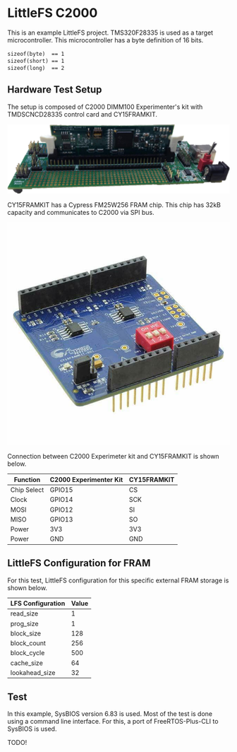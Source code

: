 # LittleFS C2000
This is an example LittleFS project.  TMS320F28335 is used as a target microcontroller.
This microcontroller has a byte definition of 16 bits.

```
sizeof(byte)  == 1
sizeof(short) == 1
sizeof(long)  == 2
```

## Hardware Test Setup
The setup is composed of C2000 DIMM100 Experimenter's kit with TMDSCNCD28335 control card and CY15FRAMKIT.


<p align="center">
  <img src="https://github.com/sicrisembay/littlefs_c2000/blob/main/doc/img/TMDSDOCK28335.png">
</p>

CY15FRAMKIT has a Cypress FM25W256 FRAM chip.  This chip has 32kB capacity and communicates to C2000 via SPI bus.


<p align="center">
  <img src="https://github.com/sicrisembay/littlefs_c2000/blob/main/doc/img/CY15FRAMKIT-001.jpg">
</p>

Connection between C2000 Experimeter kit and CY15FRAMKIT is shown below.


| Function    | C2000 Experimenter Kit | CY15FRAMKIT |
|-------------|------------------------|-------------|
| Chip Select | GPIO15                 | CS          |
| Clock       | GPIO14                 | SCK         |
| MOSI        | GPIO12                 | SI          |
| MISO        | GPIO13                 | SO          |
| Power       | 3V3                    | 3V3         |
| Power       | GND                    | GND         |


## LittleFS Configuration for FRAM
For this test, LittleFS configuration for this specific external FRAM storage is shown below.

| LFS Configuration | Value |
|-------------------|-------|
| read_size         | 1     |
| prog_size         | 1     |
| block_size        | 128   |
| block_count       | 256   |
| block_cycle       | 500   |
| cache_size        | 64    |
| lookahead_size    | 32    |



## Test
In this example, SysBIOS version 6.83 is used.  Most of the test is done using a command line interface.  For this, a port of
FreeRTOS-Plus-CLI to SysBIOS is used.

TODO!